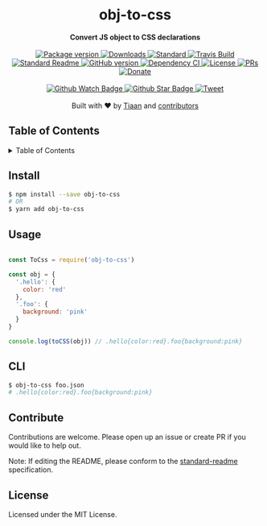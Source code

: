 <h1 align="center">obj-to-css</h1>
<div align="center">
  <strong>Convert JS object to CSS declarations</strong>
</div>
<br>
<div align="center">
  <a href="https://npmjs.org/package/obj-to-css">
    <img src="https://img.shields.io/npm/v/obj-to-css.svg?style=flat-square" alt="Package version" />
  </a>
  <a href="https://npmjs.org/package/obj-to-css">
  <img src="https://img.shields.io/npm/dm/obj-to-css.svg?style=flat-square" alt="Downloads" />
  </a>
  <a href="https://github.com/feross/standard">
    <img src="https://img.shields.io/badge/code%20style-standard-brightgreen.svg?style=flat-square" alt="Standard" />
  </a>
  <a href="https://travis-ci.org/tiaanduplessis/obj-to-css">
    <img src="https://img.shields.io/travis/tiaanduplessis/obj-to-css.svg?style=flat-square" alt="Travis Build" />
  </a>
  <a href="https://github.com/RichardLitt/standard-readme)">
    <img src="https://img.shields.io/badge/standard--readme-OK-green.svg?style=flat-square" alt="Standard Readme" />
  </a>
  <a href="https://badge.fury.io/gh/tiaanduplessis%2Fobj-to-css">
    <img src="https://badge.fury.io/gh/tiaanduplessis%2Fobj-to-css.svg?style=flat-square" alt="GitHub version" />
  </a>
  <a href="https://dependencyci.com/github/tiaanduplessis/obj-to-css">
    <img src="https://dependencyci.com/github/tiaanduplessis/obj-to-css/badge?style=flat-square" alt="Dependency CI" />
  </a>
  <a href="https://github.com/tiaanduplessis/obj-to-css/blob/master/LICENSE">
    <img src="https://img.shields.io/npm/l/obj-to-css.svg?style=flat-square" alt="License" />
  </a>
  <a href="http://makeapullrequest.com">
    <img src="https://img.shields.io/badge/PRs-welcome-brightgreen.svg?style=flat-square" alt="PRs" />
  </a>
  <a href="https://www.paypal.me/tiaanduplessis/1">
    <img src="https://img.shields.io/badge/$-support-green.svg?style=flat-square" alt="Donate" />
  </a>
</div>
<br>
<div align="center">
  <a href="https://github.com/tiaanduplessis/obj-to-css/watchers">
    <img src="https://img.shields.io/github/watchers/tiaanduplessis/obj-to-css.svg?style=social" alt="Github Watch Badge" />
  </a>
  <a href="https://github.com/tiaanduplessis/obj-to-css/stargazers">
    <img src="https://img.shields.io/github/stars/tiaanduplessis/obj-to-css.svg?style=social" alt="Github Star Badge" />
  </a>
  <a href="https://twitter.com/intent/tweet?text=Check%20out%20obj-to-css!%20https://github.com/tiaanduplessis/obj-to-css%20%F0%9F%91%8D">
    <img src="https://img.shields.io/twitter/url/https/github.com/tiaanduplessis/obj-to-css.svg?style=social" alt="Tweet" />
  </a>
</div>
<br>
<div align="center">
  Built with ❤︎ by <a href="tiaan.beer">Tiaan</a> and <a href="https://github.com/tiaanduplessis/obj-to-css/graphs/contributors">contributors</a>
</div>

<h2>Table of Contents</h2>
<details>
  <summary>Table of Contents</summary>
  <li><a href="#about">About</a></li>
  <li><a href="#install">Install</a></li>
  <li><a href="#usage">Usage</a></li>
  <li><a href="#cli">CLI</a></li>
  <li><a href="#contribute">Contribute</a></li>
  <li><a href="#license">License</a></li>
</details>

## Install

```sh
$ npm install --save obj-to-css
# OR
$ yarn add obj-to-css
```

## Usage

```js

const ToCss = require('obj-to-css')

const obj = {
  '.hello': {
    color: 'red'
  },
  '.foo': {
    background: 'pink'
  }
}

console.log(toCSS(obj)) // .hello{color:red}.foo{background:pink}

```

## CLI

```sh
$ obj-to-css foo.json
# .hello{color:red}.foo{background:pink}
```

## Contribute

Contributions are welcome. Please open up an issue or create PR if you would like to help out.

Note: If editing the README, please conform to the [standard-readme](https://github.com/RichardLitt/standard-readme) specification.

## License

Licensed under the MIT License.
